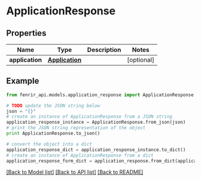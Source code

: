 # ApplicationResponse


## Properties

Name | Type | Description | Notes
------------ | ------------- | ------------- | -------------
**application** | [**Application**](Application.md) |  | [optional] 

## Example

```python
from fenrir_api.models.application_response import ApplicationResponse

# TODO update the JSON string below
json = "{}"
# create an instance of ApplicationResponse from a JSON string
application_response_instance = ApplicationResponse.from_json(json)
# print the JSON string representation of the object
print ApplicationResponse.to_json()

# convert the object into a dict
application_response_dict = application_response_instance.to_dict()
# create an instance of ApplicationResponse from a dict
application_response_form_dict = application_response.from_dict(application_response_dict)
```
[[Back to Model list]](../README.md#documentation-for-models) [[Back to API list]](../README.md#documentation-for-api-endpoints) [[Back to README]](../README.md)


